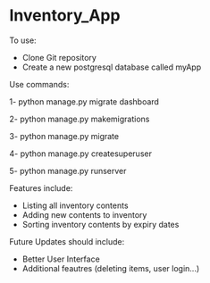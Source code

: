 # Inventory_App

To use:

- Clone Git repository
- Create a new postgresql database called myApp


Use commands: 

1- python manage.py migrate dashboard

2- python manage.py makemigrations

3- python manage.py migrate

4- python manage.py createsuperuser

5- python manage.py runserver


Features include:

- Listing all inventory contents
- Adding new contents to inventory
- Sorting inventory contents by expiry dates

Future Updates should include:

- Better User Interface
- Additional feautres (deleting items, user login...)
